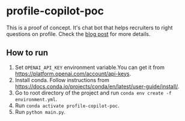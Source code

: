 # profile-copilot-poc
This is a proof of concept. It's chat bot that helps recruiters to right questions on profile. Check the [blog post](https://medium.com/@adisesha/leveraging-chatgpt-and-langchain-to-enhance-recruitment-a-poc-b97ce2d01e82) for more details.

## How to run
1. Set `OPENAI_API_KEY` environment variable.You can get it from https://platform.openai.com/account/api-keys.
2. Install conda. Follow instructions from https://docs.conda.io/projects/conda/en/latest/user-guide/install/.
3. Go to root directory of the project and run `conda env create -f environment.yml`.
4. Run `conda activate profile-copilot-poc`.
5. Run `python main.py`.
